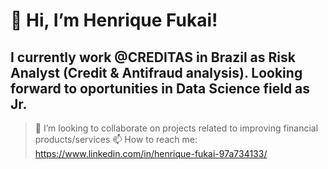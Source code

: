 # 👋 Hi, I’m Henrique Fukai!

## I currently work @CREDITAS in Brazil as Risk Analyst (Credit & Antifraud analysis). Looking forward to oportunities in Data Science field as Jr.
  

> 💞️ I’m looking to collaborate on projects related to improving financial products/services 
> 📫 How to reach me: https://www.linkedin.com/in/henrique-fukai-97a734133/
